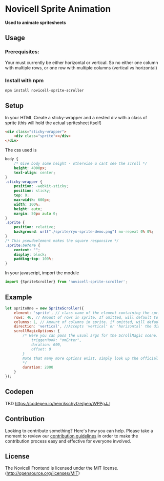 # Novicell Sprite Animation

**Used to animate spritesheets**

## Usage

### Prerequisites:

Your must currently be either horizontal or vertical. So no either one column with multiple rows, or one row with multiple columns (vertical vs horizontal)

### Install with npm

```bash
npm install novicell-sprite-scroller
```

## Setup

In your HTML
Create a sticky-wrapper and a nested div with a class of sprite (this will hold the actual spritesheet itself)

```html
<div class="sticky-wrapper">
    <div class="sprite"></div>
</div>
```

The css used is

```CSS
body {
    /* Give body some height - otherwise u cant see the scroll */
    height: 4000px;
    text-align: center;
}
.sticky-wrapper {
    position: -webkit-sticky;
    position: sticky;
    top: 0;
    max-width: 600px;
    width: 100%;
    height: auto;
    margin: 50px auto 0;
}
.sprite {
    position: relative;
    background: url("./sprite/ryu-sprite-demo.png") no-repeat 0% 0%;
}
/* This pseudoelement makes the square responsive */
.sprite:before {
    content: "";
    display: block;
    padding-top: 100%;
}
```

In your javascript, import the module

```javascript
import {SpriteScroller} from 'novicell-sprite-scroller';
```

## Example

```javascript
let spriteOne = new SpriteScroller({
    element: 'sprite', // class name of the element containing the sprite background url
    rows: 46, // Amount of rows in sprite. If omitted, will default to 1
    columns: 1, // Amount of columns in sprite. if omitted, will default to 1
    direction: 'vertical', //Accepts 'vertical' or 'horizontal' the direction of the animation. If omitted, will default to 'horizontal'
    scrollMagicOptions: {
        /* Here you can pass the usual args for the ScrollMagic scene. If omitted, it will default to {
            triggerHook: "onEnter",
            duration: 600,
            offset: 0
        }
        Note that many more options exist, simply look up the official scrollmagic docs for scene constructor
        */
        duration: 2000
    }
});
```

## Codepen

TBD
https://codepen.io/henrikschytze/pen/WPPgJJ

## Contribution

Looking to contribute something? Here's how you can help. Please take a moment to review our [contribution guidelines](https://github.com/Novicell/novicell-frontend/wiki/Contribution-guidelines) in order to make the contribution process easy and effective for everyone involved.

## License

The Novicell Frontend is licensed under the MIT license. (http://opensource.org/licenses/MIT)
